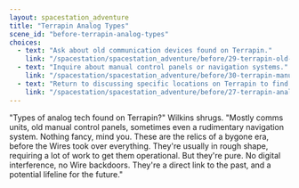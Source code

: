 ```yaml
---
layout: spacestation_adventure
title: "Terrapin Analog Types"
scene_id: "before-terrapin-analog-types"
choices:
  - text: "Ask about old communication devices found on Terrapin."
    link: "/spacestation/spacestation_adventure/before/29-terrapin-old-comms"
  - text: "Inquire about manual control panels or navigation systems."
    link: "/spacestation/spacestation_adventure/before/30-terrapin-manual-controls"
  - text: "Return to discussing specific locations on Terrapin to find analog tech."
    link: "/spacestation/spacestation_adventure/before/27-terrapin-analog-locations"
---
```


"Types of analog tech found on Terrapin?" Wilkins shrugs. "Mostly comms units, old manual control panels, sometimes even a rudimentary navigation system. Nothing fancy, mind you. These are the relics of a bygone era, before the Wires took over everything. They're usually in rough shape, requiring a lot of work to get them operational. But they're pure. No digital interference, no Wire backdoors. They're a direct link to the past, and a potential lifeline for the future."
